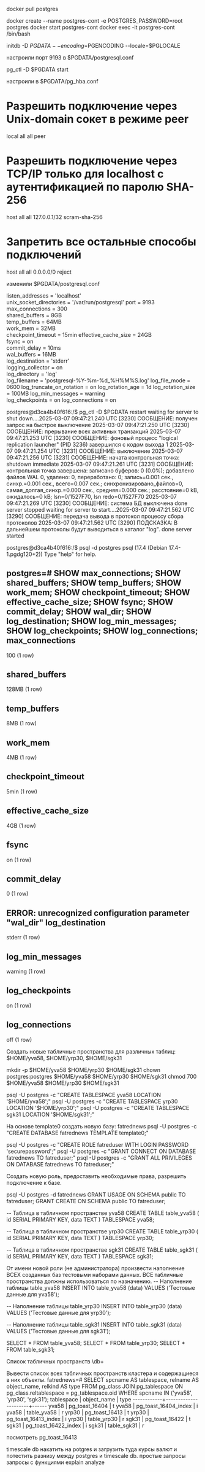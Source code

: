 docker pull postgres

docker create --name postgres-cont -e POSTGRES_PASSWORD=root postgres
docker start postgres-cont
docker exec -it postgres-cont /bin/bash

initdb -D $PGDATA --encoding=$PGENCODING --locale=$PGLOCALE

настроили порт 9193 в 
$PGDATA/postgresql.conf

pg_ctl -D $PGDATA start

настроили в $PGDATA/pg_hba.conf
# Разрешить подключение через Unix-domain сокет в режиме peer
local   all             all                                     peer

# Разрешить подключение через TCP/IP только для localhost с аутентификацией по паролю SHA-256
host    all             all             127.0.0.1/32            scram-sha-256

# Запретить все остальные способы подключений
host    all             all             0.0.0.0/0               reject

изменили 
$PGDATA/postgresql.conf

listen_addresses = 'localhost'  
unix_socket_directories = '/var/run/postgresql' 
port = 9193
max_connections = 300  
shared_buffers = 8GB  
temp_buffers = 64MB  
work_mem = 32MB  
checkpoint_timeout = 15min 
effective_cache_size = 24GB  
fsync = on  
commit_delay = 10ms  
wal_buffers = 16MB  
log_destination = 'stderr'  
logging_collector = on  
log_directory = 'log'  
log_filename = 'postgresql-%Y-%m-%d_%H%M%S.log' 
log_file_mode = 0600 
log_truncate_on_rotation = on 
log_rotation_age = 1d 
log_rotation_size = 100MB 
log_min_messages = warning  
log_checkpoints = on 
log_connections = on 


postgres@d3ca4b40f616:/$ pg_ctl -D $PGDATA restart
waiting for server to shut down....2025-03-07 09:47:21.240 UTC [3230] СООБЩЕНИЕ:  получен запрос на быстрое выключение
2025-03-07 09:47:21.250 UTC [3230] СООБЩЕНИЕ:  прерывание всех активных транзакций
2025-03-07 09:47:21.253 UTC [3230] СООБЩЕНИЕ:  фоновый процесс "logical replication launcher" (PID 3236) завершился с кодом выхода 1
2025-03-07 09:47:21.254 UTC [3231] СООБЩЕНИЕ:  выключение
2025-03-07 09:47:21.256 UTC [3231] СООБЩЕНИЕ:  начата контрольная точка: shutdown immediate
2025-03-07 09:47:21.261 UTC [3231] СООБЩЕНИЕ:  контрольная точка завершена: записано буферов: 0 (0.0%); добавлено файлов WAL 0, удалено: 0, переработано: 0; запись=0.001 сек., синхр.=0.001 сек., всего=0.007 сек.; синхронизировано_файлов=0, самая_долгая_синхр.=0.000 сек., средняя=0.000 сек.; расстояние=0 kB, ожидалось=0 kB; lsn=0/1527F70, lsn redo=0/1527F70
2025-03-07 09:47:21.269 UTC [3230] СООБЩЕНИЕ:  система БД выключена
 done
server stopped
waiting for server to start....2025-03-07 09:47:21.562 UTC [3290] СООБЩЕНИЕ:  передача вывода в протокол процессу сбора протоколов
2025-03-07 09:47:21.562 UTC [3290] ПОДСКАЗКА:  В дальнейшем протоколы будут выводиться в каталог "log".
 done
server started


postgres@d3ca4b40f616:/$ psql -d postgres
psql (17.4 (Debian 17.4-1.pgdg120+2))
Type "help" for help.

postgres=# SHOW max_connections;
SHOW shared_buffers;
SHOW temp_buffers;
SHOW work_mem;
SHOW checkpoint_timeout;
SHOW effective_cache_size;
SHOW fsync;
SHOW commit_delay;
SHOW wal_dir;
SHOW log_destination;
SHOW log_min_messages;
SHOW log_checkpoints;
SHOW log_connections;
 max_connections 
-----------------
 100
(1 row)

 shared_buffers 
----------------
 128MB
(1 row)

 temp_buffers 
--------------
 8MB
(1 row)

 work_mem 
----------
 4MB
(1 row)

 checkpoint_timeout 
--------------------
 5min
(1 row)

 effective_cache_size 
----------------------
 4GB
(1 row)

 fsync 
-------
 on
(1 row)

 commit_delay 
--------------
 0
(1 row)

ERROR:  unrecognized configuration parameter "wal_dir"
 log_destination 
-----------------
 stderr
(1 row)

 log_min_messages 
------------------
 warning
(1 row)

 log_checkpoints 
-----------------
 on
(1 row)

 log_connections 
-----------------
 off
(1 row)

Создать новые табличные пространства для различных таблиц: $HOME/yva58, $HOME/yrp30, $HOME/sgk31

mkdir -p $HOME/yva58 $HOME/yrp30 $HOME/sgk31
chown postgres:postgres $HOME/yva58 $HOME/yrp30 $HOME/sgk31
chmod 700 $HOME/yva58 $HOME/yrp30 $HOME/sgk31

psql -U postgres -c "CREATE TABLESPACE yva58 LOCATION '$HOME/yva58';"
psql -U postgres -c "CREATE TABLESPACE yrp30 LOCATION '$HOME/yrp30';"
psql -U postgres -c "CREATE TABLESPACE sgk31 LOCATION '$HOME/sgk31';"

На основе template0 создать новую базу: fatrednews
psql -U postgres -c "CREATE DATABASE fatrednews TEMPLATE template0;"

psql -U postgres -c "CREATE ROLE fatreduser WITH LOGIN PASSWORD 'securepassword';"
psql -U postgres -c "GRANT CONNECT ON DATABASE fatrednews TO fatreduser;"
psql -U postgres -c "GRANT ALL PRIVILEGES ON DATABASE fatrednews TO fatreduser;"

Создать новую роль, предоставить необходимые права, разрешить подключение к базе.

psql -U postgres -d fatrednews
GRANT USAGE ON SCHEMA public TO fatreduser;
GRANT CREATE ON SCHEMA public TO fatreduser;

-- Таблица в табличном пространстве yva58
CREATE TABLE table_yva58 (
    id SERIAL PRIMARY KEY,
    data TEXT
) TABLESPACE yva58;

-- Таблица в табличном пространстве yrp30
CREATE TABLE table_yrp30 (
    id SERIAL PRIMARY KEY,
    data TEXT
) TABLESPACE yrp30;

-- Таблица в табличном пространстве sgk31
CREATE TABLE table_sgk31 (
    id SERIAL PRIMARY KEY,
    data TEXT
) TABLESPACE sgk31;

От имени новой роли (не администратора) произвести наполнение ВСЕХ созданных баз тестовыми наборами данных. ВСЕ табличные пространства должны использоваться по назначению.
-- Наполнение таблицы table_yva58
INSERT INTO table_yva58 (data) VALUES ('Тестовые данные для yva58');

-- Наполнение таблицы table_yrp30
INSERT INTO table_yrp30 (data) VALUES ('Тестовые данные для yrp30');

-- Наполнение таблицы table_sgk31
INSERT INTO table_sgk31 (data) VALUES ('Тестовые данные для sgk31');

SELECT * FROM table_yva58;
SELECT * FROM table_yrp30;
SELECT * FROM table_sgk31;

Список табличных пространств
\db+ 

Вывести список всех табличных пространств кластера и содержащиеся в них объекты.
fatrednews=# SELECT spcname AS tablespace, relname AS object_name, relkind AS type
FROM pg_class
JOIN pg_tablespace ON pg_class.reltablespace = pg_tablespace.oid
WHERE spcname IN ('yva58', 'yrp30', 'sgk31');
 tablespace |     object_name      | type 
------------+----------------------+------
 yva58      | pg_toast_16404       | t
 yva58      | pg_toast_16404_index | i
 yva58      | table_yva58          | r
 yrp30      | pg_toast_16413       | t
 yrp30      | pg_toast_16413_index | i
 yrp30      | table_yrp30          | r
 sgk31      | pg_toast_16422       | t
 sgk31      | pg_toast_16422_index | i
 sgk31      | table_sgk31          | r

посмотреть pg_toast_16413


 timescale db накатить на potgres и загрузить туда курсы валют и потестить разнизу между postgres и timescale db.
 простые запросы
 запросы с функциями
 explain analyze